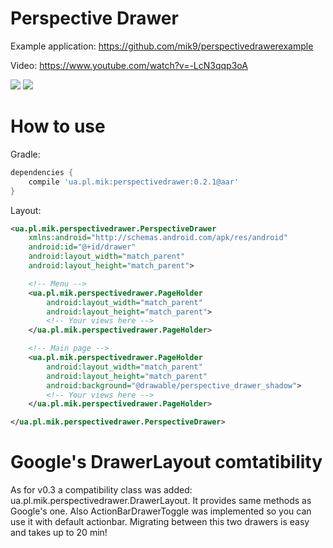 Perspective Drawer
=================
Example application: https://github.com/mik9/perspectivedrawerexample

Video: https://www.youtube.com/watch?v=-LcN3qqp3oA

<a href="http://i.imgur.com/GjBzqED.png"><img src="http://i.imgur.com/GjBzqEDl.png"></a>
<a href="http://i.imgur.com/b4yeCZY.png"><img src="http://i.imgur.com/b4yeCZYl.png"></a>

How to use
=================
Gradle:
```groovy
dependencies {
    compile 'ua.pl.mik:perspectivedrawer:0.2.1@aar'
}
```

Layout:
```xml
<ua.pl.mik.perspectivedrawer.PerspectiveDrawer
    xmlns:android="http://schemas.android.com/apk/res/android"
    android:id="@+id/drawer"
    android:layout_width="match_parent"
    android:layout_height="match_parent">

    <!-- Menu -->
    <ua.pl.mik.perspectivedrawer.PageHolder
        android:layout_width="match_parent"
        android:layout_height="match_parent">
        <!-- Your views here -->
    </ua.pl.mik.perspectivedrawer.PageHolder>

    <!-- Main page -->
    <ua.pl.mik.perspectivedrawer.PageHolder
        android:layout_width="match_parent"
        android:layout_height="match_parent"
        android:background="@drawable/perspective_drawer_shadow">
        <!-- Your views here -->
    </ua.pl.mik.perspectivedrawer.PageHolder>

</ua.pl.mik.perspectivedrawer.PerspectiveDrawer>
```

Google's DrawerLayout comtatibility
=================
As for v0.3 a compatibility class was added: ua.pl.mik.perspectivedrawer.DrawerLayout. It provides same methods as Google's one. Also ActionBarDrawerToggle was implemented so you can use it with default actionbar.
Migrating between this two drawers is easy and takes up to 20 min!
